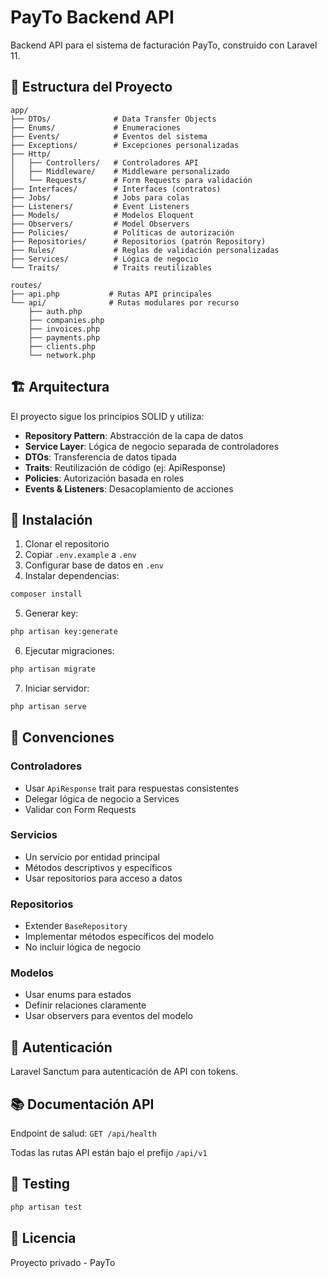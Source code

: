 # PayTo Backend API

Backend API para el sistema de facturación PayTo, construido con Laravel 11.

## 📁 Estructura del Proyecto

```
app/
├── DTOs/              # Data Transfer Objects
├── Enums/             # Enumeraciones
├── Events/            # Eventos del sistema
├── Exceptions/        # Excepciones personalizadas
├── Http/
│   ├── Controllers/   # Controladores API
│   ├── Middleware/    # Middleware personalizado
│   └── Requests/      # Form Requests para validación
├── Interfaces/        # Interfaces (contratos)
├── Jobs/              # Jobs para colas
├── Listeners/         # Event Listeners
├── Models/            # Modelos Eloquent
├── Observers/         # Model Observers
├── Policies/          # Políticas de autorización
├── Repositories/      # Repositorios (patrón Repository)
├── Rules/             # Reglas de validación personalizadas
├── Services/          # Lógica de negocio
└── Traits/            # Traits reutilizables

routes/
├── api.php           # Rutas API principales
└── api/              # Rutas modulares por recurso
    ├── auth.php
    ├── companies.php
    ├── invoices.php
    ├── payments.php
    ├── clients.php
    └── network.php
```

## 🏗️ Arquitectura

El proyecto sigue los principios SOLID y utiliza:

- **Repository Pattern**: Abstracción de la capa de datos
- **Service Layer**: Lógica de negocio separada de controladores
- **DTOs**: Transferencia de datos tipada
- **Traits**: Reutilización de código (ej: ApiResponse)
- **Policies**: Autorización basada en roles
- **Events & Listeners**: Desacoplamiento de acciones

## 🚀 Instalación

1. Clonar el repositorio
2. Copiar `.env.example` a `.env`
3. Configurar base de datos en `.env`
4. Instalar dependencias:
```bash
composer install
```

5. Generar key:
```bash
php artisan key:generate
```

6. Ejecutar migraciones:
```bash
php artisan migrate
```

7. Iniciar servidor:
```bash
php artisan serve
```

## 📝 Convenciones

### Controladores
- Usar `ApiResponse` trait para respuestas consistentes
- Delegar lógica de negocio a Services
- Validar con Form Requests

### Servicios
- Un servicio por entidad principal
- Métodos descriptivos y específicos
- Usar repositorios para acceso a datos

### Repositorios
- Extender `BaseRepository`
- Implementar métodos específicos del modelo
- No incluir lógica de negocio

### Modelos
- Usar enums para estados
- Definir relaciones claramente
- Usar observers para eventos del modelo

## 🔐 Autenticación

Laravel Sanctum para autenticación de API con tokens.

## 📚 Documentación API

Endpoint de salud: `GET /api/health`

Todas las rutas API están bajo el prefijo `/api/v1`

## 🧪 Testing

```bash
php artisan test
```

## 📄 Licencia

Proyecto privado - PayTo
